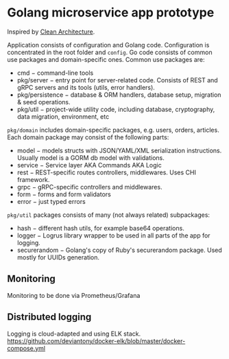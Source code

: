 # Golang microservice app prototype

Inspired by [Clean Architecture](https://hackernoon.com/golang-clean-archithecture-efd6d7c43047).

Application consists of configuration and Golang code. Configuration is concentrated in the root folder and `config`.
Go code consists of common use packages and domain-specific ones. Common use packages are:

* cmd − command-line tools
* pkg/server − entry point for server-related code. Consists of REST and gRPC servers and its tools (utils, error handlers).
* pkg/persistence − database & ORM handlers, database setup, migration & seed operations.
* pkg/util − project-wide utility code, including database, cryptography, data migration, environment, etc

`pkg/domain` includes domain-specific packages, e.g. users, orders, articles. Each domain package may consist of the following parts:

* model − models structs with JSON/YAML/XML serialization instructions. Usually model is a GORM db model with validations.
* service − Service layer AKA Commands AKA Logic
* rest − REST-specific routes controllers, middlewares. Uses CHI framework.
* grpc − gRPC-specific controllers and middlewares.
* form − forms and form validators
* error − just typed errors


`pkg/util` packages consists of many (not always related) subpackages:

* hash − different hash utils, for example base64 operations.
* logger − Logrus library wrapper to be used in all parts of the app for logging.
* securerandom − Golang's copy of Ruby's securerandom package. Used mostly for UUIDs generation.

## Monitoring

Monitoring to be done via Prometheus/Grafana

## Distributed logging

Logging is cloud-adapted and using ELK stack.
https://github.com/deviantony/docker-elk/blob/master/docker-compose.yml
